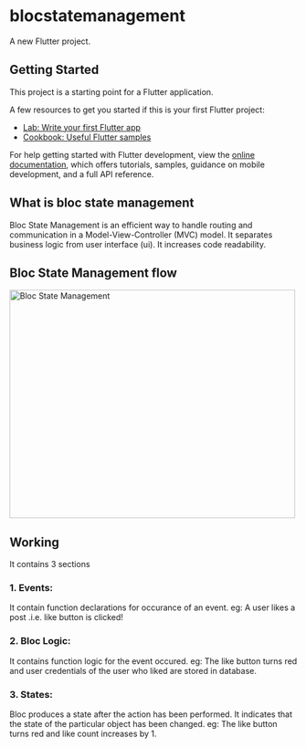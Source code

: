 # blocstatemanagement

A new Flutter project.

## Getting Started

This project is a starting point for a Flutter application.

A few resources to get you started if this is your first Flutter project:

- [Lab: Write your first Flutter app](https://docs.flutter.dev/get-started/codelab)
- [Cookbook: Useful Flutter samples](https://docs.flutter.dev/cookbook)

For help getting started with Flutter development, view the
[online documentation](https://docs.flutter.dev/), which offers tutorials,
samples, guidance on mobile development, and a full API reference.

## What is bloc state management
Bloc State Management is an efficient way to handle routing and communication in a Model-View-Controller (MVC) model. It separates business logic from user interface (ui). It increases code readability.

## Bloc State Management flow
<img src="https://github.com/user-attachments/assets/f0e2319a-1ba7-4717-9c1a-fe283115b8a7" alt="Bloc State Management" width="500" height="400">

## Working
It contains 3 sections
### 1. Events:
It contain function declarations for occurance of an event.
eg: A user likes a post .i.e. like button is clicked!

### 2. Bloc Logic:
It contains function logic for the event occured.
eg: The like button turns red and user credentials of the user who liked are stored in database.

### 3. States:
Bloc produces a state after the action has been performed. It indicates that the state of the particular object has been changed.
eg: The like button turns red and like count increases by 1.
